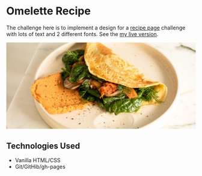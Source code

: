 # Omelette Recipe

The challenge here is to implement a design for a [recipe page](https://www.frontendmentor.io/challenges/recipe-page-KiTsR8QQKm) challenge with lots of text and 2 different fonts. See the [my live version](https://gdc-fcc.github.io/fem/recipe-page/).

![](https://github.com/gdc-fcc/fem/blob/main/recipe-page/assets/images/image-omelette.jpeg)

## Technologies Used

- Vanilla HTML/CSS
- Git/GitHib/gh-pages
